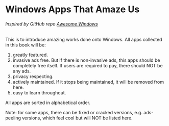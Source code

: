 # Windows Apps That Amaze Us

###### Inspired by GitHub repo [Awesome Windows](https://github.com/Awesome-Windows/Awesome)

This is to introduce amazing works done onto Windows. All apps collected in this book will be:

1. greatly featured.
2. invasive ads free. But if there is non-invasive ads, this apps should be completely free itself. If users are required to pay, there should NOT be any ads.
3. privacy respecting.
4. actively maintained. If it stops being maintained, it will be removed from here.
5. easy to learn throughout.

All apps are sorted in alphabetical order.

Note: for some apps, there can be fixed or cracked versions, e.g. ads-peeling versions, which feel cool but will NOT be listed here.

